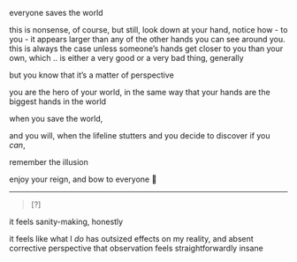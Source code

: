 everyone saves the world

this is nonsense, of course, but still, look down at your hand, notice how - to you - it appears larger than any of the other hands you can see around you. this is always the case unless someone’s hands get closer to you than your own, which .. is either a very good or a very bad thing, generally

but you know that it’s a matter of perspective

you are the hero of your world, in the same way that your hands are the biggest hands in the world

when you save the world,

and you will, when the lifeline stutters and you decide to discover if you *can*,

remember the illusion

enjoy your reign, and bow to everyone 🌱

---

> [?]

it feels sanity-making, honestly

it feels like what I *do* has outsized effects on my reality, and absent corrective perspective that observation feels straightforwardly insane
